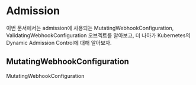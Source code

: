 # Admission

이번 문서에서는 admission에 사용되는 MutatingWebhookConfiguration, ValidatingWebhookConfiguration 오브젝트를 알아보고, 더 나아가 Kubernetes의 Dynamic Admission Control에 대해 알아보자.

## MutatingWebhookConfiguration

MutatingWebhookConfiguration

